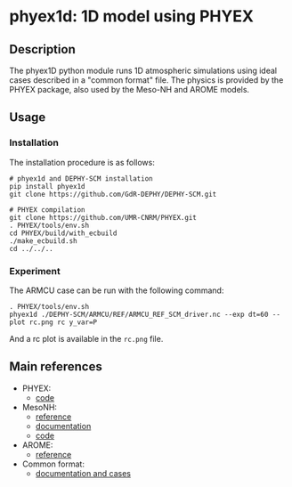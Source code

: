 # phyex1d: 1D model using PHYEX

## Description
The phyex1D python module runs 1D atmospheric simulations using ideal
cases described in a "common format" file. The physics is provided by
the PHYEX package, also used by the Meso-NH and AROME models.

## Usage

### Installation

The installation procedure is as follows:
```
# phyex1d and DEPHY-SCM installation
pip install phyex1d
git clone https://github.com/GdR-DEPHY/DEPHY-SCM.git

# PHYEX compilation
git clone https://github.com/UMR-CNRM/PHYEX.git
. PHYEX/tools/env.sh
cd PHYEX/build/with_ecbuild
./make_ecbuild.sh
cd ../../..
```

### Experiment

The ARMCU case can be run with the following command:
```
. PHYEX/tools/env.sh
phyex1d ./DEPHY-SCM/ARMCU/REF/ARMCU_REF_SCM_driver.nc --exp dt=60 --plot rc.png rc y_var=P
```
And a rc plot is available in the ```rc.png``` file.

## Main references
  - PHYEX:
    - [code](https://github.com/UMR-CNRM/PHYEX)
  - MesoNH:
    - [reference](https://doi.org/10.5194%2Fgmd-11-1929-2018)
    - [documentation](http://mesonh.aero.obs-mip.fr/)
    - [code](https://src.koda.cnrs.fr/mesonh/mesonh-code)
  - AROME:
    - [reference](https://doi.org/10.1175/2010MWR3425.1)
  - Common format:
    - [documentation and cases](https://github.com/GdR-DEPHY/DEPHY-SCM)
